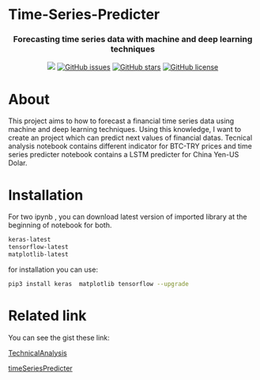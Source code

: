 # Time-Series-Predicter

 <div align="center">
  <h3>Forecasting time series data with machine and deep learning techniques</h3>
  
  <img src="assets/images/altın_ons.png" >
  <a href="https://github.com/noaahhh/Time-Series-Predicter/issues"><img alt="GitHub issues" src="https://img.shields.io/github/issues/noaahhh/Time-Series-Predicter/issues"></a>
  <a href="https://github.com/noaahhh/Time-Series-Predicter/issues/stargazers"><img alt="GitHub stars" src="https://img.shields.io/github/stars/noaahhh/Time-Series-Predicter"></a>
  <a href="https://github.com/noaahhh/Time-Series-Predicter/issues/blob/main/LICENSE"><img alt="GitHub license" src="https://img.shields.io/github/license/noaahhh/Time-Series-Predicter"></a>
</div>

# About
This project aims to how to forecast a financial time series data using machine and deep learning techniques. Using this knowledge, I want to create an project which can predict next values of financial datas.  Tecnical analysis notebook contains different indicator for BTC-TRY prices and time series predicter notebook contains a LSTM predicter for China Yen-US Dolar.

# Installation
For two ipynb , you can download latest version of imported library at the beginning of notebook for both.
``` sh 
keras-latest
tensorflow-latest
matplotlib-latest
```

for installation you can use:
``` sh
pip3 install keras  matplotlib tensorflow --upgrade 
```


# Related link
 
 You can see the gist these link:

[TechnicalAnalysis](https://gist.github.com/noaahhh/b96d769ea9339f261974d8b5e100a492)

[timeSeriesPredicter](https://gist.github.com/noaahhh/f0d180f3023ac083c9b1c5478f3b1d4c)


